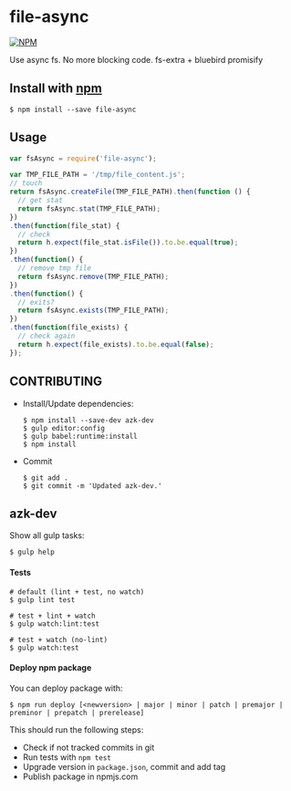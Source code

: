 # file-async

[![NPM](https://nodei.co/npm/file-async.png)](https://nodei.co/npm/file-async/)

Use async fs. No more blocking code.
fs-extra + bluebird promisify

## Install with [npm](https://www.npmjs.com/package/file-async)

```shell
$ npm install --save file-async
```

## Usage

```js
var fsAsync = require('file-async');

var TMP_FILE_PATH = '/tmp/file_content.js';
// touch
return fsAsync.createFile(TMP_FILE_PATH).then(function () {
  // get stat
  return fsAsync.stat(TMP_FILE_PATH);
})
.then(function(file_stat) {
  // check
  return h.expect(file_stat.isFile()).to.be.equal(true);
})
.then(function() {
  // remove tmp file
  return fsAsync.remove(TMP_FILE_PATH);
})
.then(function() {
  // exits?
  return fsAsync.exists(TMP_FILE_PATH);
})
.then(function(file_exists) {
  // check again
  return h.expect(file_exists).to.be.equal(false);
});
```

## CONTRIBUTING

- Install/Update dependencies:

    ```shell
    $ npm install --save-dev azk-dev
    $ gulp editor:config
    $ gulp babel:runtime:install
    $ npm install
    ```

- Commit

    ```shell
    $ git add .
    $ git commit -m 'Updated azk-dev.'
    ```

## azk-dev

Show all gulp tasks:

```shell
$ gulp help
```

#### Tests

```shell
# default (lint + test, no watch)
$ gulp lint test

# test + lint + watch
$ gulp watch:lint:test

# test + watch (no-lint)
$ gulp watch:test
```


#### Deploy npm package

You can deploy package with:

```shell
$ npm run deploy [<newversion> | major | minor | patch | premajor | preminor | prepatch | prerelease]
```

This should run the following steps:

  - Check if not tracked commits in git
  - Run tests with `npm test`
  - Upgrade version in `package.json`, commit and add tag
  - Publish package in npmjs.com

